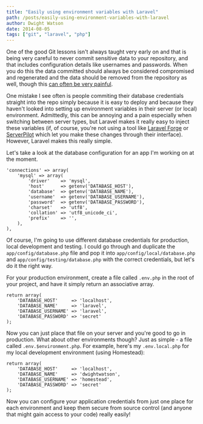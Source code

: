```yaml
---
title: "Easily using environment variables with Laravel"
path: /posts/easily-using-environment-variables-with-laravel
author: Dwight Watson
date: 2014-08-05
tags: ["git", "laravel", "php"]
---
```


One of the good Git lessons isn't always taught very early on and that is being very careful to never commit sensitive data to your repository, and that includes configuration details like usernames and passwords. When you do this the data committed should always be considered compromised and regenerated and the data should be removed from the repository as well, though this [can often be very painful](https://help.github.com/articles/remove-sensitive-data).

One mistake I see often is people commiting their database credentials straight into the repo simply because it is easy to deploy and because they haven't looked into setting up environment variables in their server (or local) environment. Admittedly, this can be annoying and a pain especially when switching between server types, but Laravel makes it really easy to inject these variables (if, of course, you're not using a tool like [Laravel Forge](https://forge.laravel.com/) or [ServerPilot](https://serverpilot.io/) which let you make these changes through their interface). However, Laravel makes this really simple.

Let's take a look at the database configuration for an app I'm working on at the moment.

    'connections' => array(
		'mysql' => array(
			'driver'    => 'mysql',
			'host'      => getenv('DATABASE_HOST'),
			'database'  => getenv('DATABASE_NAME'),
			'username'  => getenv('DATABASE_USERNAME'),
			'password'  => getenv('DATABASE_PASSWORD'),
			'charset'   => 'utf8',
			'collation' => 'utf8_unicode_ci',
			'prefix'    => '',
		),
	),

Of course, I'm going to use different database credentials for production, local development and testing. I could go through and duplicate the `app/config/database.php` file and pop it into `app/config/local/database.php` and `app/config/testing/database.php` with the correct credentials, but let's do it the right way.

For your production environment, create a file called `.env.php` in the root of your project, and have it simply return an associative array.

	return array(
    	'DATABASE_HOST'     => 'localhost',
    	'DATABASE_NAME'     => 'laravel',
    	'DATABASE_USERNAME' => 'laravel',
    	'DATABASE_PASSWORD' => 'secret'
	);

Now you can just place that file on your server and you're good to go in production. What about other environments though? Just as simple - a file called `.env.$environment.php`. For example, here's my `.env.local.php` for my local development environment (using Homestead):

	return array(
    	'DATABASE_HOST'     => 'localhost',
    	'DATABASE_NAME'     => 'dwightwatson',
    	'DATABASE_USERNAME' => 'homestead',
    	'DATABASE_PASSWORD' => 'secret'
	);

Now you can configure your application credentials from just one place for each environment and keep them secure from source control (and anyone that might gain access to your code) really easily!


